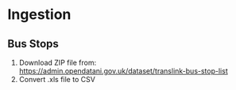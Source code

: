 # Ingestion

## Bus Stops

1. Download ZIP file from: https://admin.opendatani.gov.uk/dataset/translink-bus-stop-list
2. Convert .xls file to CSV